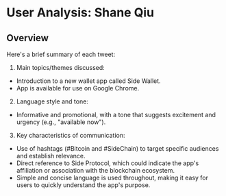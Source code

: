 # User Analysis: Shane Qiu

## Overview

Here's a brief summary of each tweet:

1. Main topics/themes discussed:
- Introduction to a new wallet app called Side Wallet.
- App is available for use on Google Chrome.

2. Language style and tone:
- Informative and promotional, with a tone that suggests excitement and urgency (e.g., "available now").

3. Key characteristics of communication:
- Use of hashtags (#Bitcoin and #SideChain) to target specific audiences and establish relevance.
- Direct reference to Side Protocol, which could indicate the app's affiliation or association with the blockchain ecosystem.
- Simple and concise language is used throughout, making it easy for users to quickly understand the app's purpose.